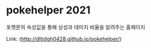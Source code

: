 # pokehelper 2021
포켓몬의 속성값을 통해 상성과 데미지 비율을 알려주는 홈페이지

Link: (http://dltjdgh0428.github.io/pokehelper/)
